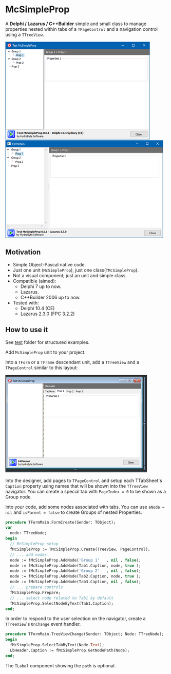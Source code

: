 # McSimpleProp
A **Delphi / Lazarus / C++Builder** simple and small class to manage properties nested within tabs of a `TPageControl` and a navigation control using a `TTreeView`. 

![](./images/Github-01-A.png) ![](./images/Github-01-B.png)

## Motivation
* Simple Object-Pascal native code.
* Just one unit (`McSimpleProp`), just one class(`TMcSimpleProp`).
* Not a visual component; just an unit and simple class.
* Compatible (aimed):
   * Delphi 7 up to now.
   * Lazarus.
   * C++Builder 2006 up to now.
* Tested with:
   * Delphi 10.4 (CE)
   * Lazarus 2.3.0 (FPC 3.2.2)

## How to use it
See [test](https://github.com/hydrobyte/McSimpleProp/tree/main/test) folder for structured examples.

Add `McSimpleProp` unit to your project.

Into a `TForm` or a `TFrame` descendant unit, add a `TTreeView` and a `TPageControl` similar to this layout:

![](./images/Github-01-C.png)

Into the designer, add pages to `TPageControl` and setup each TTabSheet's `Caption` property using names that will be shown into the `TTreeView` navigator. You can create a special tab with `PageIndex = 0` to be shown as a Group node.

Into your code, add some nodes associated with tabs. You can use `aNode = nil` and `isParent = false` to create Groups of nested Properties.

```pascal
procedure TFormMain.FormCreate(Sender: TObject);
var
  node: TTreeNode;
begin
  // McSimpleProp setup
  fMcSimpleProp := TMcSimpleProp.Create(TreeView, PageControl);
  // ... add nodes
  node := fMcSimpleProp.AddNode('Group 1'   , nil , false);
  node := fMcSimpleProp.AddNode(Tab1.Caption, node, true );
  node := fMcSimpleProp.AddNode('Group 2'   , nil , false);
  node := fMcSimpleProp.AddNode(Tab2.Caption, node, true );
  node := fMcSimpleProp.AddNode(Tab3.Caption, nil , false);
  // ... prepare controls
  fMcSimpleProp.Prepare;
  // ... select node related to Tab1 by default
  fMcSimpleProp.SelectNodeByText(Tab1.Caption);
end;
```

In order to respond to the user selection on the navigator, create a `TTreeView`'s `OnChange` event handler.
```pascal
procedure TFormMain.TreeViewChange(Sender: TObject; Node: TTreeNode);
begin
  fMcSimpleProp.SelectTabByText(Node.Text);
  LbHeader.Caption := fMcSimpleProp.GetNodePath(Node);
end;
```   

The `TLabel` component showing the `path` is optional.